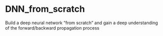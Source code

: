 # DNN_from_scratch
Build a deep neural network “from scratch” and gain a deep understanding of the forward/backward propagation process
